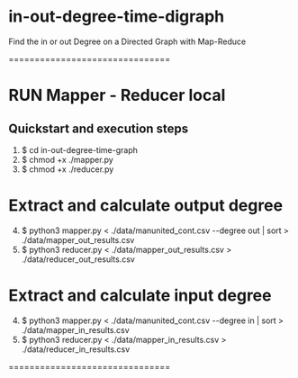 # in-out-degree-time-digraph
Find the in or out Degree on a Directed Graph with Map-Reduce

===============================

# RUN Mapper - Reducer local

Quickstart and execution steps
----------

1. $ cd in-out-degree-time-graph
2. $ chmod +x ./mapper.py
3. $ chmod +x ./reducer.py

# Extract and calculate output degree
4. $ python3 mapper.py < ./data/manunited_cont.csv --degree out | sort > ./data/mapper_out_results.csv
5. $ python3 reducer.py < ./data/mapper_out_results.csv  > ./data/reducer_out_results.csv

# Extract and calculate input degree
4. $ python3 mapper.py < ./data/manunited_cont.csv --degree in | sort > ./data/mapper_in_results.csv
5. $ python3 reducer.py < ./data/mapper_in_results.csv  > ./data/reducer_in_results.csv

===============================
